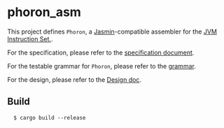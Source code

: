 # phoron_asm

This project defines `Phoron`, a [Jasmin](https://jasmin.sourceforge.net/)-compatible assembler for the [JVM Instruction Set.](https://docs.oracle.com/javase/specs/jvms/se19/html/jvms-6.html).

For the specification, please refer to the [specification document](doc/Specification.md).

For the testable grammar for `Phoron`, please refer to the [grammar](doc/grammar/Grammar.md).

For the design, please refer to the [Design doc](doc/Design.md).

## Build


```
  $ cargo build --release 

```
